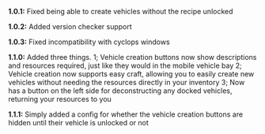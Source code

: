 **1.0.1:** Fixed being able to create vehicles without the recipe unlocked

**1.0.2:** Added version checker support

**1.0.3:** Fixed incompatibility with cyclops windows

**1.1.0:** Added three things.
          1; Vehicle creation buttons now show descriptions and resources required, just like they would in the mobile vehicle bay
          2; Vehicle creation now supports easy craft, allowing you to easily create new vehicles without needing the resources directly in your inventory
          3; Now has a button on the left side for deconstructing any docked vehicles, returning your resources to you

**1.1.1:** Simply added a config for whether the vehicle creation buttons are hidden until their vehicle is unlocked or not
